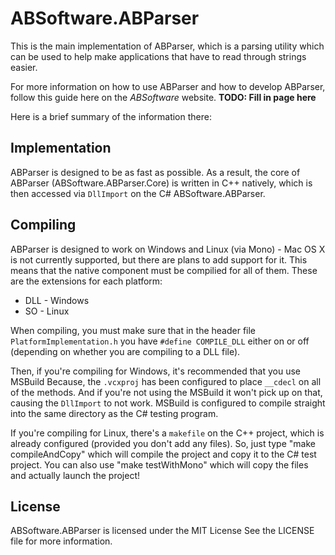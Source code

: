 # ABSoftware.ABParser

This is the main implementation of ABParser, which is a parsing utility which can be used to help make applications that have to read through strings easier.

For more information on how to use ABParser and how to develop ABParser, follow this guide here on the *ABSoftware* website.
**TODO: Fill in page here**

Here is a brief summary of the information there:

## Implementation

ABParser is designed to be as fast as possible. As a result, the core of ABParser (ABSoftware.ABParser.Core) is written in C++ natively, which is then accessed via `DllImport` on the C# ABSoftware.ABParser.

## Compiling

ABParser is designed to work on Windows and Linux (via Mono) - Mac OS X is not currently supported, but there are plans to add support for it. This means that the native component must be compilied for all of them. These are the extensions for each platform:

- DLL - Windows
- SO - Linux

When compiling, you must make sure that in the header file `PlatformImplementation.h` you have `#define COMPILE_DLL` either on or off (depending on whether you are compiling to a DLL file).

Then, if you're compiling for Windows, it's recommended that you use MSBuild Because, the `.vcxproj` has been configured to place `__cdecl` on all of the methods. And if you're not using the MSBuild it won't pick up on that, causing the `DllImport` to not work. MSBuild is configured to compile straight into the same directory as the C# testing program.

If you're compiling for Linux, there's a `makefile` on the C++ project, which is already configured (provided you don't add any files). So, just type "make compileAndCopy" which will compile the project and copy it to the C# test project. You can also use "make testWithMono" which will copy the files and actually launch the project!

## License

ABSoftware.ABParser is licensed under the MIT License
See the LICENSE file for more information.